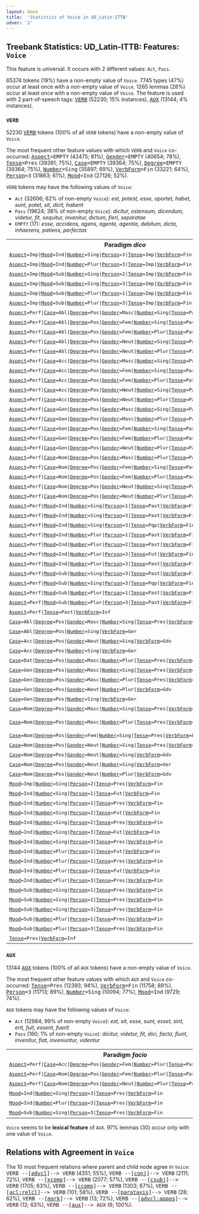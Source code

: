 ```yaml
---
layout: base
title:  'Statistics of Voice in UD_Latin-ITTB'
udver: '2'
---
```


## Treebank Statistics: UD_Latin-ITTB: Features: `Voice`

This feature is universal.
It occurs with 2 different values: `Act`, `Pass`.

65374 tokens (19%) have a non-empty value of `Voice`.
7745 types (47%) occur at least once with a non-empty value of `Voice`.
1265 lemmas (28%) occur at least once with a non-empty value of `Voice`.
The feature is used with 2 part-of-speech tags: <tt><a href="la_ittb-pos-VERB.html">VERB</a></tt> (52230; 15% instances), <tt><a href="la_ittb-pos-AUX.html">AUX</a></tt> (13144; 4% instances).

### `VERB`

52230 <tt><a href="la_ittb-pos-VERB.html">VERB</a></tt> tokens (100% of all `VERB` tokens) have a non-empty value of `Voice`.

The most frequent other feature values with which `VERB` and `Voice` co-occurred: <tt><a href="la_ittb-feat-Aspect.html">Aspect</a></tt><tt>=EMPTY</tt> (42475; 81%), <tt><a href="la_ittb-feat-Gender.html">Gender</a></tt><tt>=EMPTY</tt> (40654; 78%), <tt><a href="la_ittb-feat-Tense.html">Tense</a></tt><tt>=Pres</tt> (39391; 75%), <tt><a href="la_ittb-feat-Case.html">Case</a></tt><tt>=EMPTY</tt> (39364; 75%), <tt><a href="la_ittb-feat-Degree.html">Degree</a></tt><tt>=EMPTY</tt> (39364; 75%), <tt><a href="la_ittb-feat-Number.html">Number</a></tt><tt>=Sing</tt> (35897; 69%), <tt><a href="la_ittb-feat-VerbForm.html">VerbForm</a></tt><tt>=Fin</tt> (33221; 64%), <tt><a href="la_ittb-feat-Person.html">Person</a></tt><tt>=3</tt> (31863; 61%), <tt><a href="la_ittb-feat-Mood.html">Mood</a></tt><tt>=Ind</tt> (27126; 52%).

`VERB` tokens may have the following values of `Voice`:

* `Act` (32606; 62% of non-empty `Voice`): <em>est, potest, esse, oportet, habet, sunt, patet, sit, dicit, habent</em>
* `Pass` (19624; 38% of non-empty `Voice`): <em>dicitur, ostensum, dicendum, videtur, fit, sequitur, invenitur, dictum, fieri, separatae</em>
* `EMPTY` (17): <em>esse, accidens, agens, agente, agentia, debitum, dicta, inhaerens, patiens, perfectas</em>

<table>
  <tr><th>Paradigm <i>dico</i></th><th><tt>Act</tt></th><th><tt>Pass</tt></th></tr>
  <tr><td><tt><tt><a href="la_ittb-feat-Aspect.html">Aspect</a></tt><tt>=Imp</tt>|<tt><a href="la_ittb-feat-Mood.html">Mood</a></tt><tt>=Ind</tt>|<tt><a href="la_ittb-feat-Number.html">Number</a></tt><tt>=Sing</tt>|<tt><a href="la_ittb-feat-Person.html">Person</a></tt><tt>=3</tt>|<tt><a href="la_ittb-feat-Tense.html">Tense</a></tt><tt>=Imp</tt>|<tt><a href="la_ittb-feat-VerbForm.html">VerbForm</a></tt><tt>=Fin</tt></tt></td><td><em>dicebat</em></td><td><em>dicebatur</em></td></tr>
  <tr><td><tt><tt><a href="la_ittb-feat-Aspect.html">Aspect</a></tt><tt>=Imp</tt>|<tt><a href="la_ittb-feat-Mood.html">Mood</a></tt><tt>=Ind</tt>|<tt><a href="la_ittb-feat-Number.html">Number</a></tt><tt>=Plur</tt>|<tt><a href="la_ittb-feat-Person.html">Person</a></tt><tt>=3</tt>|<tt><a href="la_ittb-feat-Tense.html">Tense</a></tt><tt>=Imp</tt>|<tt><a href="la_ittb-feat-VerbForm.html">VerbForm</a></tt><tt>=Fin</tt></tt></td><td><em>dicebant</em></td><td></td></tr>
  <tr><td><tt><tt><a href="la_ittb-feat-Aspect.html">Aspect</a></tt><tt>=Imp</tt>|<tt><a href="la_ittb-feat-Mood.html">Mood</a></tt><tt>=Sub</tt>|<tt><a href="la_ittb-feat-Number.html">Number</a></tt><tt>=Sing</tt>|<tt><a href="la_ittb-feat-Person.html">Person</a></tt><tt>=2</tt>|<tt><a href="la_ittb-feat-Tense.html">Tense</a></tt><tt>=Imp</tt>|<tt><a href="la_ittb-feat-VerbForm.html">VerbForm</a></tt><tt>=Fin</tt></tt></td><td><em>diceres</em></td><td></td></tr>
  <tr><td><tt><tt><a href="la_ittb-feat-Aspect.html">Aspect</a></tt><tt>=Imp</tt>|<tt><a href="la_ittb-feat-Mood.html">Mood</a></tt><tt>=Sub</tt>|<tt><a href="la_ittb-feat-Number.html">Number</a></tt><tt>=Sing</tt>|<tt><a href="la_ittb-feat-Person.html">Person</a></tt><tt>=3</tt>|<tt><a href="la_ittb-feat-Tense.html">Tense</a></tt><tt>=Imp</tt>|<tt><a href="la_ittb-feat-VerbForm.html">VerbForm</a></tt><tt>=Fin</tt></tt></td><td><em>diceret</em></td><td><em>diceretur</em></td></tr>
  <tr><td><tt><tt><a href="la_ittb-feat-Aspect.html">Aspect</a></tt><tt>=Imp</tt>|<tt><a href="la_ittb-feat-Mood.html">Mood</a></tt><tt>=Sub</tt>|<tt><a href="la_ittb-feat-Number.html">Number</a></tt><tt>=Plur</tt>|<tt><a href="la_ittb-feat-Person.html">Person</a></tt><tt>=1</tt>|<tt><a href="la_ittb-feat-Tense.html">Tense</a></tt><tt>=Imp</tt>|<tt><a href="la_ittb-feat-VerbForm.html">VerbForm</a></tt><tt>=Fin</tt></tt></td><td><em>diceremus</em></td><td></td></tr>
  <tr><td><tt><tt><a href="la_ittb-feat-Aspect.html">Aspect</a></tt><tt>=Imp</tt>|<tt><a href="la_ittb-feat-Mood.html">Mood</a></tt><tt>=Sub</tt>|<tt><a href="la_ittb-feat-Number.html">Number</a></tt><tt>=Plur</tt>|<tt><a href="la_ittb-feat-Person.html">Person</a></tt><tt>=3</tt>|<tt><a href="la_ittb-feat-Tense.html">Tense</a></tt><tt>=Imp</tt>|<tt><a href="la_ittb-feat-VerbForm.html">VerbForm</a></tt><tt>=Fin</tt></tt></td><td><em>dicerent</em></td><td><em>dicerentur</em></td></tr>
  <tr><td><tt><tt><a href="la_ittb-feat-Aspect.html">Aspect</a></tt><tt>=Perf</tt>|<tt><a href="la_ittb-feat-Case.html">Case</a></tt><tt>=Abl</tt>|<tt><a href="la_ittb-feat-Degree.html">Degree</a></tt><tt>=Pos</tt>|<tt><a href="la_ittb-feat-Gender.html">Gender</a></tt><tt>=Masc</tt>|<tt><a href="la_ittb-feat-Number.html">Number</a></tt><tt>=Sing</tt>|<tt><a href="la_ittb-feat-Tense.html">Tense</a></tt><tt>=Past</tt>|<tt><a href="la_ittb-feat-VerbForm.html">VerbForm</a></tt><tt>=Part</tt></tt></td><td></td><td><em>dicto</em></td></tr>
  <tr><td><tt><tt><a href="la_ittb-feat-Aspect.html">Aspect</a></tt><tt>=Perf</tt>|<tt><a href="la_ittb-feat-Case.html">Case</a></tt><tt>=Abl</tt>|<tt><a href="la_ittb-feat-Degree.html">Degree</a></tt><tt>=Pos</tt>|<tt><a href="la_ittb-feat-Gender.html">Gender</a></tt><tt>=Fem</tt>|<tt><a href="la_ittb-feat-Number.html">Number</a></tt><tt>=Sing</tt>|<tt><a href="la_ittb-feat-Tense.html">Tense</a></tt><tt>=Past</tt>|<tt><a href="la_ittb-feat-VerbForm.html">VerbForm</a></tt><tt>=Part</tt></tt></td><td></td><td><em>dicta</em></td></tr>
  <tr><td><tt><tt><a href="la_ittb-feat-Aspect.html">Aspect</a></tt><tt>=Perf</tt>|<tt><a href="la_ittb-feat-Case.html">Case</a></tt><tt>=Abl</tt>|<tt><a href="la_ittb-feat-Degree.html">Degree</a></tt><tt>=Pos</tt>|<tt><a href="la_ittb-feat-Gender.html">Gender</a></tt><tt>=Fem</tt>|<tt><a href="la_ittb-feat-Number.html">Number</a></tt><tt>=Plur</tt>|<tt><a href="la_ittb-feat-Tense.html">Tense</a></tt><tt>=Past</tt>|<tt><a href="la_ittb-feat-VerbForm.html">VerbForm</a></tt><tt>=Part</tt></tt></td><td></td><td><em>dictis</em></td></tr>
  <tr><td><tt><tt><a href="la_ittb-feat-Aspect.html">Aspect</a></tt><tt>=Perf</tt>|<tt><a href="la_ittb-feat-Case.html">Case</a></tt><tt>=Abl</tt>|<tt><a href="la_ittb-feat-Degree.html">Degree</a></tt><tt>=Pos</tt>|<tt><a href="la_ittb-feat-Gender.html">Gender</a></tt><tt>=Neut</tt>|<tt><a href="la_ittb-feat-Number.html">Number</a></tt><tt>=Sing</tt>|<tt><a href="la_ittb-feat-Tense.html">Tense</a></tt><tt>=Past</tt>|<tt><a href="la_ittb-feat-VerbForm.html">VerbForm</a></tt><tt>=Part</tt></tt></td><td></td><td><em>dicto</em></td></tr>
  <tr><td><tt><tt><a href="la_ittb-feat-Aspect.html">Aspect</a></tt><tt>=Perf</tt>|<tt><a href="la_ittb-feat-Case.html">Case</a></tt><tt>=Abl</tt>|<tt><a href="la_ittb-feat-Degree.html">Degree</a></tt><tt>=Pos</tt>|<tt><a href="la_ittb-feat-Gender.html">Gender</a></tt><tt>=Neut</tt>|<tt><a href="la_ittb-feat-Number.html">Number</a></tt><tt>=Plur</tt>|<tt><a href="la_ittb-feat-Tense.html">Tense</a></tt><tt>=Past</tt>|<tt><a href="la_ittb-feat-VerbForm.html">VerbForm</a></tt><tt>=Part</tt></tt></td><td></td><td><em>dictis</em></td></tr>
  <tr><td><tt><tt><a href="la_ittb-feat-Aspect.html">Aspect</a></tt><tt>=Perf</tt>|<tt><a href="la_ittb-feat-Case.html">Case</a></tt><tt>=Acc</tt>|<tt><a href="la_ittb-feat-Degree.html">Degree</a></tt><tt>=Pos</tt>|<tt><a href="la_ittb-feat-Gender.html">Gender</a></tt><tt>=Masc</tt>|<tt><a href="la_ittb-feat-Number.html">Number</a></tt><tt>=Sing</tt>|<tt><a href="la_ittb-feat-Tense.html">Tense</a></tt><tt>=Past</tt>|<tt><a href="la_ittb-feat-VerbForm.html">VerbForm</a></tt><tt>=Part</tt></tt></td><td></td><td><em>dictum</em></td></tr>
  <tr><td><tt><tt><a href="la_ittb-feat-Aspect.html">Aspect</a></tt><tt>=Perf</tt>|<tt><a href="la_ittb-feat-Case.html">Case</a></tt><tt>=Acc</tt>|<tt><a href="la_ittb-feat-Degree.html">Degree</a></tt><tt>=Pos</tt>|<tt><a href="la_ittb-feat-Gender.html">Gender</a></tt><tt>=Fem</tt>|<tt><a href="la_ittb-feat-Number.html">Number</a></tt><tt>=Sing</tt>|<tt><a href="la_ittb-feat-Tense.html">Tense</a></tt><tt>=Past</tt>|<tt><a href="la_ittb-feat-VerbForm.html">VerbForm</a></tt><tt>=Part</tt></tt></td><td></td><td><em>dictam</em></td></tr>
  <tr><td><tt><tt><a href="la_ittb-feat-Aspect.html">Aspect</a></tt><tt>=Perf</tt>|<tt><a href="la_ittb-feat-Case.html">Case</a></tt><tt>=Acc</tt>|<tt><a href="la_ittb-feat-Degree.html">Degree</a></tt><tt>=Pos</tt>|<tt><a href="la_ittb-feat-Gender.html">Gender</a></tt><tt>=Fem</tt>|<tt><a href="la_ittb-feat-Number.html">Number</a></tt><tt>=Plur</tt>|<tt><a href="la_ittb-feat-Tense.html">Tense</a></tt><tt>=Past</tt>|<tt><a href="la_ittb-feat-VerbForm.html">VerbForm</a></tt><tt>=Part</tt></tt></td><td></td><td><em>dictas</em></td></tr>
  <tr><td><tt><tt><a href="la_ittb-feat-Aspect.html">Aspect</a></tt><tt>=Perf</tt>|<tt><a href="la_ittb-feat-Case.html">Case</a></tt><tt>=Acc</tt>|<tt><a href="la_ittb-feat-Degree.html">Degree</a></tt><tt>=Pos</tt>|<tt><a href="la_ittb-feat-Gender.html">Gender</a></tt><tt>=Neut</tt>|<tt><a href="la_ittb-feat-Number.html">Number</a></tt><tt>=Sing</tt>|<tt><a href="la_ittb-feat-Tense.html">Tense</a></tt><tt>=Past</tt>|<tt><a href="la_ittb-feat-VerbForm.html">VerbForm</a></tt><tt>=Part</tt></tt></td><td></td><td><em>dictum</em></td></tr>
  <tr><td><tt><tt><a href="la_ittb-feat-Aspect.html">Aspect</a></tt><tt>=Perf</tt>|<tt><a href="la_ittb-feat-Case.html">Case</a></tt><tt>=Acc</tt>|<tt><a href="la_ittb-feat-Degree.html">Degree</a></tt><tt>=Pos</tt>|<tt><a href="la_ittb-feat-Gender.html">Gender</a></tt><tt>=Neut</tt>|<tt><a href="la_ittb-feat-Number.html">Number</a></tt><tt>=Plur</tt>|<tt><a href="la_ittb-feat-Tense.html">Tense</a></tt><tt>=Past</tt>|<tt><a href="la_ittb-feat-VerbForm.html">VerbForm</a></tt><tt>=Part</tt></tt></td><td></td><td><em>dicta</em></td></tr>
  <tr><td><tt><tt><a href="la_ittb-feat-Aspect.html">Aspect</a></tt><tt>=Perf</tt>|<tt><a href="la_ittb-feat-Case.html">Case</a></tt><tt>=Gen</tt>|<tt><a href="la_ittb-feat-Degree.html">Degree</a></tt><tt>=Pos</tt>|<tt><a href="la_ittb-feat-Gender.html">Gender</a></tt><tt>=Masc</tt>|<tt><a href="la_ittb-feat-Number.html">Number</a></tt><tt>=Sing</tt>|<tt><a href="la_ittb-feat-Tense.html">Tense</a></tt><tt>=Past</tt>|<tt><a href="la_ittb-feat-VerbForm.html">VerbForm</a></tt><tt>=Part</tt></tt></td><td></td><td><em>dicti</em></td></tr>
  <tr><td><tt><tt><a href="la_ittb-feat-Aspect.html">Aspect</a></tt><tt>=Perf</tt>|<tt><a href="la_ittb-feat-Case.html">Case</a></tt><tt>=Gen</tt>|<tt><a href="la_ittb-feat-Degree.html">Degree</a></tt><tt>=Pos</tt>|<tt><a href="la_ittb-feat-Gender.html">Gender</a></tt><tt>=Masc</tt>|<tt><a href="la_ittb-feat-Number.html">Number</a></tt><tt>=Plur</tt>|<tt><a href="la_ittb-feat-Tense.html">Tense</a></tt><tt>=Past</tt>|<tt><a href="la_ittb-feat-VerbForm.html">VerbForm</a></tt><tt>=Part</tt></tt></td><td></td><td><em>dictorum</em></td></tr>
  <tr><td><tt><tt><a href="la_ittb-feat-Aspect.html">Aspect</a></tt><tt>=Perf</tt>|<tt><a href="la_ittb-feat-Case.html">Case</a></tt><tt>=Gen</tt>|<tt><a href="la_ittb-feat-Degree.html">Degree</a></tt><tt>=Pos</tt>|<tt><a href="la_ittb-feat-Gender.html">Gender</a></tt><tt>=Fem</tt>|<tt><a href="la_ittb-feat-Number.html">Number</a></tt><tt>=Sing</tt>|<tt><a href="la_ittb-feat-Tense.html">Tense</a></tt><tt>=Past</tt>|<tt><a href="la_ittb-feat-VerbForm.html">VerbForm</a></tt><tt>=Part</tt></tt></td><td></td><td><em>dictae</em></td></tr>
  <tr><td><tt><tt><a href="la_ittb-feat-Aspect.html">Aspect</a></tt><tt>=Perf</tt>|<tt><a href="la_ittb-feat-Case.html">Case</a></tt><tt>=Gen</tt>|<tt><a href="la_ittb-feat-Degree.html">Degree</a></tt><tt>=Pos</tt>|<tt><a href="la_ittb-feat-Gender.html">Gender</a></tt><tt>=Fem</tt>|<tt><a href="la_ittb-feat-Number.html">Number</a></tt><tt>=Plur</tt>|<tt><a href="la_ittb-feat-Tense.html">Tense</a></tt><tt>=Past</tt>|<tt><a href="la_ittb-feat-VerbForm.html">VerbForm</a></tt><tt>=Part</tt></tt></td><td></td><td><em>dictarum</em></td></tr>
  <tr><td><tt><tt><a href="la_ittb-feat-Aspect.html">Aspect</a></tt><tt>=Perf</tt>|<tt><a href="la_ittb-feat-Case.html">Case</a></tt><tt>=Gen</tt>|<tt><a href="la_ittb-feat-Degree.html">Degree</a></tt><tt>=Pos</tt>|<tt><a href="la_ittb-feat-Gender.html">Gender</a></tt><tt>=Neut</tt>|<tt><a href="la_ittb-feat-Number.html">Number</a></tt><tt>=Plur</tt>|<tt><a href="la_ittb-feat-Tense.html">Tense</a></tt><tt>=Past</tt>|<tt><a href="la_ittb-feat-VerbForm.html">VerbForm</a></tt><tt>=Part</tt></tt></td><td></td><td><em>dictorum</em></td></tr>
  <tr><td><tt><tt><a href="la_ittb-feat-Aspect.html">Aspect</a></tt><tt>=Perf</tt>|<tt><a href="la_ittb-feat-Case.html">Case</a></tt><tt>=Nom</tt>|<tt><a href="la_ittb-feat-Degree.html">Degree</a></tt><tt>=Pos</tt>|<tt><a href="la_ittb-feat-Gender.html">Gender</a></tt><tt>=Masc</tt>|<tt><a href="la_ittb-feat-Number.html">Number</a></tt><tt>=Plur</tt>|<tt><a href="la_ittb-feat-Tense.html">Tense</a></tt><tt>=Past</tt>|<tt><a href="la_ittb-feat-VerbForm.html">VerbForm</a></tt><tt>=Part</tt></tt></td><td></td><td><em>dicti</em></td></tr>
  <tr><td><tt><tt><a href="la_ittb-feat-Aspect.html">Aspect</a></tt><tt>=Perf</tt>|<tt><a href="la_ittb-feat-Case.html">Case</a></tt><tt>=Nom</tt>|<tt><a href="la_ittb-feat-Degree.html">Degree</a></tt><tt>=Pos</tt>|<tt><a href="la_ittb-feat-Gender.html">Gender</a></tt><tt>=Fem</tt>|<tt><a href="la_ittb-feat-Number.html">Number</a></tt><tt>=Sing</tt>|<tt><a href="la_ittb-feat-Tense.html">Tense</a></tt><tt>=Past</tt>|<tt><a href="la_ittb-feat-VerbForm.html">VerbForm</a></tt><tt>=Part</tt></tt></td><td></td><td><em>dicta</em></td></tr>
  <tr><td><tt><tt><a href="la_ittb-feat-Aspect.html">Aspect</a></tt><tt>=Perf</tt>|<tt><a href="la_ittb-feat-Case.html">Case</a></tt><tt>=Nom</tt>|<tt><a href="la_ittb-feat-Degree.html">Degree</a></tt><tt>=Pos</tt>|<tt><a href="la_ittb-feat-Gender.html">Gender</a></tt><tt>=Fem</tt>|<tt><a href="la_ittb-feat-Number.html">Number</a></tt><tt>=Plur</tt>|<tt><a href="la_ittb-feat-Tense.html">Tense</a></tt><tt>=Past</tt>|<tt><a href="la_ittb-feat-VerbForm.html">VerbForm</a></tt><tt>=Part</tt></tt></td><td></td><td><em>dictae</em></td></tr>
  <tr><td><tt><tt><a href="la_ittb-feat-Aspect.html">Aspect</a></tt><tt>=Perf</tt>|<tt><a href="la_ittb-feat-Case.html">Case</a></tt><tt>=Nom</tt>|<tt><a href="la_ittb-feat-Degree.html">Degree</a></tt><tt>=Pos</tt>|<tt><a href="la_ittb-feat-Gender.html">Gender</a></tt><tt>=Neut</tt>|<tt><a href="la_ittb-feat-Number.html">Number</a></tt><tt>=Sing</tt>|<tt><a href="la_ittb-feat-Tense.html">Tense</a></tt><tt>=Past</tt>|<tt><a href="la_ittb-feat-VerbForm.html">VerbForm</a></tt><tt>=Part</tt></tt></td><td></td><td><em>dictum</em></td></tr>
  <tr><td><tt><tt><a href="la_ittb-feat-Aspect.html">Aspect</a></tt><tt>=Perf</tt>|<tt><a href="la_ittb-feat-Case.html">Case</a></tt><tt>=Nom</tt>|<tt><a href="la_ittb-feat-Degree.html">Degree</a></tt><tt>=Pos</tt>|<tt><a href="la_ittb-feat-Gender.html">Gender</a></tt><tt>=Neut</tt>|<tt><a href="la_ittb-feat-Number.html">Number</a></tt><tt>=Plur</tt>|<tt><a href="la_ittb-feat-Tense.html">Tense</a></tt><tt>=Past</tt>|<tt><a href="la_ittb-feat-VerbForm.html">VerbForm</a></tt><tt>=Part</tt></tt></td><td></td><td><em>dicta</em></td></tr>
  <tr><td><tt><tt><a href="la_ittb-feat-Aspect.html">Aspect</a></tt><tt>=Perf</tt>|<tt><a href="la_ittb-feat-Mood.html">Mood</a></tt><tt>=Ind</tt>|<tt><a href="la_ittb-feat-Number.html">Number</a></tt><tt>=Sing</tt>|<tt><a href="la_ittb-feat-Person.html">Person</a></tt><tt>=1</tt>|<tt><a href="la_ittb-feat-Tense.html">Tense</a></tt><tt>=Past</tt>|<tt><a href="la_ittb-feat-VerbForm.html">VerbForm</a></tt><tt>=Fin</tt></tt></td><td><em>dixi</em></td><td></td></tr>
  <tr><td><tt><tt><a href="la_ittb-feat-Aspect.html">Aspect</a></tt><tt>=Perf</tt>|<tt><a href="la_ittb-feat-Mood.html">Mood</a></tt><tt>=Ind</tt>|<tt><a href="la_ittb-feat-Number.html">Number</a></tt><tt>=Sing</tt>|<tt><a href="la_ittb-feat-Person.html">Person</a></tt><tt>=3</tt>|<tt><a href="la_ittb-feat-Tense.html">Tense</a></tt><tt>=Past</tt>|<tt><a href="la_ittb-feat-VerbForm.html">VerbForm</a></tt><tt>=Fin</tt></tt></td><td><em>dixit</em></td><td></td></tr>
  <tr><td><tt><tt><a href="la_ittb-feat-Aspect.html">Aspect</a></tt><tt>=Perf</tt>|<tt><a href="la_ittb-feat-Mood.html">Mood</a></tt><tt>=Ind</tt>|<tt><a href="la_ittb-feat-Number.html">Number</a></tt><tt>=Sing</tt>|<tt><a href="la_ittb-feat-Person.html">Person</a></tt><tt>=3</tt>|<tt><a href="la_ittb-feat-Tense.html">Tense</a></tt><tt>=Pqp</tt>|<tt><a href="la_ittb-feat-VerbForm.html">VerbForm</a></tt><tt>=Fin</tt></tt></td><td><em>dixerat</em></td><td></td></tr>
  <tr><td><tt><tt><a href="la_ittb-feat-Aspect.html">Aspect</a></tt><tt>=Perf</tt>|<tt><a href="la_ittb-feat-Mood.html">Mood</a></tt><tt>=Ind</tt>|<tt><a href="la_ittb-feat-Number.html">Number</a></tt><tt>=Plur</tt>|<tt><a href="la_ittb-feat-Person.html">Person</a></tt><tt>=1</tt>|<tt><a href="la_ittb-feat-Tense.html">Tense</a></tt><tt>=Past</tt>|<tt><a href="la_ittb-feat-VerbForm.html">VerbForm</a></tt><tt>=Fin</tt></tt></td><td><em>diximus</em></td><td></td></tr>
  <tr><td><tt><tt><a href="la_ittb-feat-Aspect.html">Aspect</a></tt><tt>=Perf</tt>|<tt><a href="la_ittb-feat-Mood.html">Mood</a></tt><tt>=Ind</tt>|<tt><a href="la_ittb-feat-Number.html">Number</a></tt><tt>=Plur</tt>|<tt><a href="la_ittb-feat-Person.html">Person</a></tt><tt>=2</tt>|<tt><a href="la_ittb-feat-Tense.html">Tense</a></tt><tt>=Past</tt>|<tt><a href="la_ittb-feat-VerbForm.html">VerbForm</a></tt><tt>=Fin</tt></tt></td><td><em>dixistis</em></td><td></td></tr>
  <tr><td><tt><tt><a href="la_ittb-feat-Aspect.html">Aspect</a></tt><tt>=Perf</tt>|<tt><a href="la_ittb-feat-Mood.html">Mood</a></tt><tt>=Ind</tt>|<tt><a href="la_ittb-feat-Number.html">Number</a></tt><tt>=Plur</tt>|<tt><a href="la_ittb-feat-Person.html">Person</a></tt><tt>=3</tt>|<tt><a href="la_ittb-feat-Tense.html">Tense</a></tt><tt>=Fut</tt>|<tt><a href="la_ittb-feat-VerbForm.html">VerbForm</a></tt><tt>=Fin</tt></tt></td><td><em>dixerint</em></td><td></td></tr>
  <tr><td><tt><tt><a href="la_ittb-feat-Aspect.html">Aspect</a></tt><tt>=Perf</tt>|<tt><a href="la_ittb-feat-Mood.html">Mood</a></tt><tt>=Ind</tt>|<tt><a href="la_ittb-feat-Number.html">Number</a></tt><tt>=Plur</tt>|<tt><a href="la_ittb-feat-Person.html">Person</a></tt><tt>=3</tt>|<tt><a href="la_ittb-feat-Tense.html">Tense</a></tt><tt>=Past</tt>|<tt><a href="la_ittb-feat-VerbForm.html">VerbForm</a></tt><tt>=Fin</tt></tt></td><td><em>dixerunt</em></td><td></td></tr>
  <tr><td><tt><tt><a href="la_ittb-feat-Aspect.html">Aspect</a></tt><tt>=Perf</tt>|<tt><a href="la_ittb-feat-Mood.html">Mood</a></tt><tt>=Sub</tt>|<tt><a href="la_ittb-feat-Number.html">Number</a></tt><tt>=Sing</tt>|<tt><a href="la_ittb-feat-Person.html">Person</a></tt><tt>=3</tt>|<tt><a href="la_ittb-feat-Tense.html">Tense</a></tt><tt>=Past</tt>|<tt><a href="la_ittb-feat-VerbForm.html">VerbForm</a></tt><tt>=Fin</tt></tt></td><td><em>dixerit</em></td><td></td></tr>
  <tr><td><tt><tt><a href="la_ittb-feat-Aspect.html">Aspect</a></tt><tt>=Perf</tt>|<tt><a href="la_ittb-feat-Mood.html">Mood</a></tt><tt>=Sub</tt>|<tt><a href="la_ittb-feat-Number.html">Number</a></tt><tt>=Sing</tt>|<tt><a href="la_ittb-feat-Person.html">Person</a></tt><tt>=3</tt>|<tt><a href="la_ittb-feat-Tense.html">Tense</a></tt><tt>=Pqp</tt>|<tt><a href="la_ittb-feat-VerbForm.html">VerbForm</a></tt><tt>=Fin</tt></tt></td><td><em>dixisset</em></td><td></td></tr>
  <tr><td><tt><tt><a href="la_ittb-feat-Aspect.html">Aspect</a></tt><tt>=Perf</tt>|<tt><a href="la_ittb-feat-Mood.html">Mood</a></tt><tt>=Sub</tt>|<tt><a href="la_ittb-feat-Number.html">Number</a></tt><tt>=Plur</tt>|<tt><a href="la_ittb-feat-Person.html">Person</a></tt><tt>=1</tt>|<tt><a href="la_ittb-feat-Tense.html">Tense</a></tt><tt>=Past</tt>|<tt><a href="la_ittb-feat-VerbForm.html">VerbForm</a></tt><tt>=Fin</tt></tt></td><td><em>dixerimus</em></td><td></td></tr>
  <tr><td><tt><tt><a href="la_ittb-feat-Aspect.html">Aspect</a></tt><tt>=Perf</tt>|<tt><a href="la_ittb-feat-Mood.html">Mood</a></tt><tt>=Sub</tt>|<tt><a href="la_ittb-feat-Number.html">Number</a></tt><tt>=Plur</tt>|<tt><a href="la_ittb-feat-Person.html">Person</a></tt><tt>=3</tt>|<tt><a href="la_ittb-feat-Tense.html">Tense</a></tt><tt>=Past</tt>|<tt><a href="la_ittb-feat-VerbForm.html">VerbForm</a></tt><tt>=Fin</tt></tt></td><td><em>dixerint</em></td><td></td></tr>
  <tr><td><tt><tt><a href="la_ittb-feat-Aspect.html">Aspect</a></tt><tt>=Perf</tt>|<tt><a href="la_ittb-feat-Tense.html">Tense</a></tt><tt>=Past</tt>|<tt><a href="la_ittb-feat-VerbForm.html">VerbForm</a></tt><tt>=Inf</tt></tt></td><td><em>dixisse</em></td><td></td></tr>
  <tr><td><tt><tt><a href="la_ittb-feat-Case.html">Case</a></tt><tt>=Abl</tt>|<tt><a href="la_ittb-feat-Degree.html">Degree</a></tt><tt>=Pos</tt>|<tt><a href="la_ittb-feat-Gender.html">Gender</a></tt><tt>=Masc</tt>|<tt><a href="la_ittb-feat-Number.html">Number</a></tt><tt>=Sing</tt>|<tt><a href="la_ittb-feat-Tense.html">Tense</a></tt><tt>=Pres</tt>|<tt><a href="la_ittb-feat-VerbForm.html">VerbForm</a></tt><tt>=Part</tt></tt></td><td><em>dicente</em></td><td></td></tr>
  <tr><td><tt><tt><a href="la_ittb-feat-Case.html">Case</a></tt><tt>=Abl</tt>|<tt><a href="la_ittb-feat-Degree.html">Degree</a></tt><tt>=Pos</tt>|<tt><a href="la_ittb-feat-Number.html">Number</a></tt><tt>=Sing</tt>|<tt><a href="la_ittb-feat-VerbForm.html">VerbForm</a></tt><tt>=Ger</tt></tt></td><td><em>dicendo</em></td><td></td></tr>
  <tr><td><tt><tt><a href="la_ittb-feat-Case.html">Case</a></tt><tt>=Acc</tt>|<tt><a href="la_ittb-feat-Degree.html">Degree</a></tt><tt>=Pos</tt>|<tt><a href="la_ittb-feat-Gender.html">Gender</a></tt><tt>=Neut</tt>|<tt><a href="la_ittb-feat-Number.html">Number</a></tt><tt>=Sing</tt>|<tt><a href="la_ittb-feat-VerbForm.html">VerbForm</a></tt><tt>=Gdv</tt></tt></td><td></td><td><em>dicendum</em></td></tr>
  <tr><td><tt><tt><a href="la_ittb-feat-Case.html">Case</a></tt><tt>=Acc</tt>|<tt><a href="la_ittb-feat-Degree.html">Degree</a></tt><tt>=Pos</tt>|<tt><a href="la_ittb-feat-Number.html">Number</a></tt><tt>=Sing</tt>|<tt><a href="la_ittb-feat-VerbForm.html">VerbForm</a></tt><tt>=Ger</tt></tt></td><td><em>dicendum</em></td><td></td></tr>
  <tr><td><tt><tt><a href="la_ittb-feat-Case.html">Case</a></tt><tt>=Dat</tt>|<tt><a href="la_ittb-feat-Degree.html">Degree</a></tt><tt>=Pos</tt>|<tt><a href="la_ittb-feat-Gender.html">Gender</a></tt><tt>=Masc</tt>|<tt><a href="la_ittb-feat-Number.html">Number</a></tt><tt>=Plur</tt>|<tt><a href="la_ittb-feat-Tense.html">Tense</a></tt><tt>=Pres</tt>|<tt><a href="la_ittb-feat-VerbForm.html">VerbForm</a></tt><tt>=Part</tt></tt></td><td><em>dicentibus</em></td><td></td></tr>
  <tr><td><tt><tt><a href="la_ittb-feat-Case.html">Case</a></tt><tt>=Gen</tt>|<tt><a href="la_ittb-feat-Degree.html">Degree</a></tt><tt>=Pos</tt>|<tt><a href="la_ittb-feat-Gender.html">Gender</a></tt><tt>=Masc</tt>|<tt><a href="la_ittb-feat-Number.html">Number</a></tt><tt>=Sing</tt>|<tt><a href="la_ittb-feat-Tense.html">Tense</a></tt><tt>=Pres</tt>|<tt><a href="la_ittb-feat-VerbForm.html">VerbForm</a></tt><tt>=Part</tt></tt></td><td><em>dicentis</em></td><td></td></tr>
  <tr><td><tt><tt><a href="la_ittb-feat-Case.html">Case</a></tt><tt>=Gen</tt>|<tt><a href="la_ittb-feat-Degree.html">Degree</a></tt><tt>=Pos</tt>|<tt><a href="la_ittb-feat-Gender.html">Gender</a></tt><tt>=Masc</tt>|<tt><a href="la_ittb-feat-Number.html">Number</a></tt><tt>=Plur</tt>|<tt><a href="la_ittb-feat-Tense.html">Tense</a></tt><tt>=Pres</tt>|<tt><a href="la_ittb-feat-VerbForm.html">VerbForm</a></tt><tt>=Part</tt></tt></td><td><em>dicentium</em></td><td></td></tr>
  <tr><td><tt><tt><a href="la_ittb-feat-Case.html">Case</a></tt><tt>=Gen</tt>|<tt><a href="la_ittb-feat-Degree.html">Degree</a></tt><tt>=Pos</tt>|<tt><a href="la_ittb-feat-Gender.html">Gender</a></tt><tt>=Neut</tt>|<tt><a href="la_ittb-feat-Number.html">Number</a></tt><tt>=Plur</tt>|<tt><a href="la_ittb-feat-VerbForm.html">VerbForm</a></tt><tt>=Gdv</tt></tt></td><td></td><td><em>dicendorum</em></td></tr>
  <tr><td><tt><tt><a href="la_ittb-feat-Case.html">Case</a></tt><tt>=Gen</tt>|<tt><a href="la_ittb-feat-Degree.html">Degree</a></tt><tt>=Pos</tt>|<tt><a href="la_ittb-feat-Number.html">Number</a></tt><tt>=Sing</tt>|<tt><a href="la_ittb-feat-VerbForm.html">VerbForm</a></tt><tt>=Ger</tt></tt></td><td><em>dicendi</em></td><td></td></tr>
  <tr><td><tt><tt><a href="la_ittb-feat-Case.html">Case</a></tt><tt>=Nom</tt>|<tt><a href="la_ittb-feat-Degree.html">Degree</a></tt><tt>=Pos</tt>|<tt><a href="la_ittb-feat-Gender.html">Gender</a></tt><tt>=Masc</tt>|<tt><a href="la_ittb-feat-Number.html">Number</a></tt><tt>=Sing</tt>|<tt><a href="la_ittb-feat-Tense.html">Tense</a></tt><tt>=Pres</tt>|<tt><a href="la_ittb-feat-VerbForm.html">VerbForm</a></tt><tt>=Part</tt></tt></td><td><em>dicens</em></td><td></td></tr>
  <tr><td><tt><tt><a href="la_ittb-feat-Case.html">Case</a></tt><tt>=Nom</tt>|<tt><a href="la_ittb-feat-Degree.html">Degree</a></tt><tt>=Pos</tt>|<tt><a href="la_ittb-feat-Gender.html">Gender</a></tt><tt>=Masc</tt>|<tt><a href="la_ittb-feat-Number.html">Number</a></tt><tt>=Plur</tt>|<tt><a href="la_ittb-feat-Tense.html">Tense</a></tt><tt>=Pres</tt>|<tt><a href="la_ittb-feat-VerbForm.html">VerbForm</a></tt><tt>=Part</tt></tt></td><td><em>dicentes, dicantes</em></td><td></td></tr>
  <tr><td><tt><tt><a href="la_ittb-feat-Case.html">Case</a></tt><tt>=Nom</tt>|<tt><a href="la_ittb-feat-Degree.html">Degree</a></tt><tt>=Pos</tt>|<tt><a href="la_ittb-feat-Gender.html">Gender</a></tt><tt>=Fem</tt>|<tt><a href="la_ittb-feat-Number.html">Number</a></tt><tt>=Sing</tt>|<tt><a href="la_ittb-feat-Tense.html">Tense</a></tt><tt>=Pres</tt>|<tt><a href="la_ittb-feat-VerbForm.html">VerbForm</a></tt><tt>=Part</tt></tt></td><td><em>dicens</em></td><td></td></tr>
  <tr><td><tt><tt><a href="la_ittb-feat-Case.html">Case</a></tt><tt>=Nom</tt>|<tt><a href="la_ittb-feat-Degree.html">Degree</a></tt><tt>=Pos</tt>|<tt><a href="la_ittb-feat-Gender.html">Gender</a></tt><tt>=Neut</tt>|<tt><a href="la_ittb-feat-Number.html">Number</a></tt><tt>=Sing</tt>|<tt><a href="la_ittb-feat-Tense.html">Tense</a></tt><tt>=Pres</tt>|<tt><a href="la_ittb-feat-VerbForm.html">VerbForm</a></tt><tt>=Part</tt></tt></td><td><em>dicens</em></td><td></td></tr>
  <tr><td><tt><tt><a href="la_ittb-feat-Case.html">Case</a></tt><tt>=Nom</tt>|<tt><a href="la_ittb-feat-Degree.html">Degree</a></tt><tt>=Pos</tt>|<tt><a href="la_ittb-feat-Gender.html">Gender</a></tt><tt>=Neut</tt>|<tt><a href="la_ittb-feat-Number.html">Number</a></tt><tt>=Sing</tt>|<tt><a href="la_ittb-feat-VerbForm.html">VerbForm</a></tt><tt>=Gdv</tt></tt></td><td></td><td><em>dicendum</em></td></tr>
  <tr><td><tt><tt><a href="la_ittb-feat-Case.html">Case</a></tt><tt>=Nom</tt>|<tt><a href="la_ittb-feat-Degree.html">Degree</a></tt><tt>=Pos</tt>|<tt><a href="la_ittb-feat-Gender.html">Gender</a></tt><tt>=Neut</tt>|<tt><a href="la_ittb-feat-Number.html">Number</a></tt><tt>=Sing</tt>|<tt><a href="la_ittb-feat-VerbForm.html">VerbForm</a></tt><tt>=Ger</tt></tt></td><td><em>dicendum</em></td><td></td></tr>
  <tr><td><tt><tt><a href="la_ittb-feat-Case.html">Case</a></tt><tt>=Nom</tt>|<tt><a href="la_ittb-feat-Degree.html">Degree</a></tt><tt>=Pos</tt>|<tt><a href="la_ittb-feat-Gender.html">Gender</a></tt><tt>=Neut</tt>|<tt><a href="la_ittb-feat-Number.html">Number</a></tt><tt>=Plur</tt>|<tt><a href="la_ittb-feat-VerbForm.html">VerbForm</a></tt><tt>=Gdv</tt></tt></td><td></td><td><em>dicenda</em></td></tr>
  <tr><td><tt><tt><a href="la_ittb-feat-Mood.html">Mood</a></tt><tt>=Imp</tt>|<tt><a href="la_ittb-feat-Number.html">Number</a></tt><tt>=Sing</tt>|<tt><a href="la_ittb-feat-Person.html">Person</a></tt><tt>=2</tt>|<tt><a href="la_ittb-feat-Tense.html">Tense</a></tt><tt>=Pres</tt>|<tt><a href="la_ittb-feat-VerbForm.html">VerbForm</a></tt><tt>=Fin</tt></tt></td><td><em>dic</em></td><td></td></tr>
  <tr><td><tt><tt><a href="la_ittb-feat-Mood.html">Mood</a></tt><tt>=Ind</tt>|<tt><a href="la_ittb-feat-Number.html">Number</a></tt><tt>=Sing</tt>|<tt><a href="la_ittb-feat-Person.html">Person</a></tt><tt>=1</tt>|<tt><a href="la_ittb-feat-Tense.html">Tense</a></tt><tt>=Fut</tt>|<tt><a href="la_ittb-feat-VerbForm.html">VerbForm</a></tt><tt>=Fin</tt></tt></td><td><em>dicam</em></td><td></td></tr>
  <tr><td><tt><tt><a href="la_ittb-feat-Mood.html">Mood</a></tt><tt>=Ind</tt>|<tt><a href="la_ittb-feat-Number.html">Number</a></tt><tt>=Sing</tt>|<tt><a href="la_ittb-feat-Person.html">Person</a></tt><tt>=1</tt>|<tt><a href="la_ittb-feat-Tense.html">Tense</a></tt><tt>=Pres</tt>|<tt><a href="la_ittb-feat-VerbForm.html">VerbForm</a></tt><tt>=Fin</tt></tt></td><td><em>dico</em></td><td></td></tr>
  <tr><td><tt><tt><a href="la_ittb-feat-Mood.html">Mood</a></tt><tt>=Ind</tt>|<tt><a href="la_ittb-feat-Number.html">Number</a></tt><tt>=Sing</tt>|<tt><a href="la_ittb-feat-Person.html">Person</a></tt><tt>=2</tt>|<tt><a href="la_ittb-feat-Tense.html">Tense</a></tt><tt>=Fut</tt>|<tt><a href="la_ittb-feat-VerbForm.html">VerbForm</a></tt><tt>=Fin</tt></tt></td><td><em>dices</em></td><td></td></tr>
  <tr><td><tt><tt><a href="la_ittb-feat-Mood.html">Mood</a></tt><tt>=Ind</tt>|<tt><a href="la_ittb-feat-Number.html">Number</a></tt><tt>=Sing</tt>|<tt><a href="la_ittb-feat-Person.html">Person</a></tt><tt>=2</tt>|<tt><a href="la_ittb-feat-Tense.html">Tense</a></tt><tt>=Pres</tt>|<tt><a href="la_ittb-feat-VerbForm.html">VerbForm</a></tt><tt>=Fin</tt></tt></td><td><em>dicis</em></td><td></td></tr>
  <tr><td><tt><tt><a href="la_ittb-feat-Mood.html">Mood</a></tt><tt>=Ind</tt>|<tt><a href="la_ittb-feat-Number.html">Number</a></tt><tt>=Sing</tt>|<tt><a href="la_ittb-feat-Person.html">Person</a></tt><tt>=3</tt>|<tt><a href="la_ittb-feat-Tense.html">Tense</a></tt><tt>=Fut</tt>|<tt><a href="la_ittb-feat-VerbForm.html">VerbForm</a></tt><tt>=Fin</tt></tt></td><td></td><td><em>dicetur</em></td></tr>
  <tr><td><tt><tt><a href="la_ittb-feat-Mood.html">Mood</a></tt><tt>=Ind</tt>|<tt><a href="la_ittb-feat-Number.html">Number</a></tt><tt>=Sing</tt>|<tt><a href="la_ittb-feat-Person.html">Person</a></tt><tt>=3</tt>|<tt><a href="la_ittb-feat-Tense.html">Tense</a></tt><tt>=Pres</tt>|<tt><a href="la_ittb-feat-VerbForm.html">VerbForm</a></tt><tt>=Fin</tt></tt></td><td><em>dicit</em></td><td><em>dicitur</em></td></tr>
  <tr><td><tt><tt><a href="la_ittb-feat-Mood.html">Mood</a></tt><tt>=Ind</tt>|<tt><a href="la_ittb-feat-Number.html">Number</a></tt><tt>=Plur</tt>|<tt><a href="la_ittb-feat-Person.html">Person</a></tt><tt>=1</tt>|<tt><a href="la_ittb-feat-Tense.html">Tense</a></tt><tt>=Fut</tt>|<tt><a href="la_ittb-feat-VerbForm.html">VerbForm</a></tt><tt>=Fin</tt></tt></td><td><em>dicemus</em></td><td></td></tr>
  <tr><td><tt><tt><a href="la_ittb-feat-Mood.html">Mood</a></tt><tt>=Ind</tt>|<tt><a href="la_ittb-feat-Number.html">Number</a></tt><tt>=Plur</tt>|<tt><a href="la_ittb-feat-Person.html">Person</a></tt><tt>=1</tt>|<tt><a href="la_ittb-feat-Tense.html">Tense</a></tt><tt>=Pres</tt>|<tt><a href="la_ittb-feat-VerbForm.html">VerbForm</a></tt><tt>=Fin</tt></tt></td><td><em>dicimus</em></td><td><em>dicimur</em></td></tr>
  <tr><td><tt><tt><a href="la_ittb-feat-Mood.html">Mood</a></tt><tt>=Ind</tt>|<tt><a href="la_ittb-feat-Number.html">Number</a></tt><tt>=Plur</tt>|<tt><a href="la_ittb-feat-Person.html">Person</a></tt><tt>=3</tt>|<tt><a href="la_ittb-feat-Tense.html">Tense</a></tt><tt>=Fut</tt>|<tt><a href="la_ittb-feat-VerbForm.html">VerbForm</a></tt><tt>=Fin</tt></tt></td><td></td><td><em>dicentur</em></td></tr>
  <tr><td><tt><tt><a href="la_ittb-feat-Mood.html">Mood</a></tt><tt>=Ind</tt>|<tt><a href="la_ittb-feat-Number.html">Number</a></tt><tt>=Plur</tt>|<tt><a href="la_ittb-feat-Person.html">Person</a></tt><tt>=3</tt>|<tt><a href="la_ittb-feat-Tense.html">Tense</a></tt><tt>=Pres</tt>|<tt><a href="la_ittb-feat-VerbForm.html">VerbForm</a></tt><tt>=Fin</tt></tt></td><td><em>dicunt</em></td><td><em>dicuntur</em></td></tr>
  <tr><td><tt><tt><a href="la_ittb-feat-Mood.html">Mood</a></tt><tt>=Sub</tt>|<tt><a href="la_ittb-feat-Number.html">Number</a></tt><tt>=Sing</tt>|<tt><a href="la_ittb-feat-Person.html">Person</a></tt><tt>=1</tt>|<tt><a href="la_ittb-feat-Tense.html">Tense</a></tt><tt>=Pres</tt>|<tt><a href="la_ittb-feat-VerbForm.html">VerbForm</a></tt><tt>=Fin</tt></tt></td><td><em>dicam</em></td><td></td></tr>
  <tr><td><tt><tt><a href="la_ittb-feat-Mood.html">Mood</a></tt><tt>=Sub</tt>|<tt><a href="la_ittb-feat-Number.html">Number</a></tt><tt>=Sing</tt>|<tt><a href="la_ittb-feat-Person.html">Person</a></tt><tt>=2</tt>|<tt><a href="la_ittb-feat-Tense.html">Tense</a></tt><tt>=Pres</tt>|<tt><a href="la_ittb-feat-VerbForm.html">VerbForm</a></tt><tt>=Fin</tt></tt></td><td><em>dicas</em></td><td></td></tr>
  <tr><td><tt><tt><a href="la_ittb-feat-Mood.html">Mood</a></tt><tt>=Sub</tt>|<tt><a href="la_ittb-feat-Number.html">Number</a></tt><tt>=Sing</tt>|<tt><a href="la_ittb-feat-Person.html">Person</a></tt><tt>=3</tt>|<tt><a href="la_ittb-feat-Tense.html">Tense</a></tt><tt>=Pres</tt>|<tt><a href="la_ittb-feat-VerbForm.html">VerbForm</a></tt><tt>=Fin</tt></tt></td><td><em>dicat</em></td><td><em>dicatur</em></td></tr>
  <tr><td><tt><tt><a href="la_ittb-feat-Mood.html">Mood</a></tt><tt>=Sub</tt>|<tt><a href="la_ittb-feat-Number.html">Number</a></tt><tt>=Plur</tt>|<tt><a href="la_ittb-feat-Person.html">Person</a></tt><tt>=1</tt>|<tt><a href="la_ittb-feat-Tense.html">Tense</a></tt><tt>=Pres</tt>|<tt><a href="la_ittb-feat-VerbForm.html">VerbForm</a></tt><tt>=Fin</tt></tt></td><td><em>dicamus</em></td><td></td></tr>
  <tr><td><tt><tt><a href="la_ittb-feat-Mood.html">Mood</a></tt><tt>=Sub</tt>|<tt><a href="la_ittb-feat-Number.html">Number</a></tt><tt>=Plur</tt>|<tt><a href="la_ittb-feat-Person.html">Person</a></tt><tt>=3</tt>|<tt><a href="la_ittb-feat-Tense.html">Tense</a></tt><tt>=Pres</tt>|<tt><a href="la_ittb-feat-VerbForm.html">VerbForm</a></tt><tt>=Fin</tt></tt></td><td><em>dicant</em></td><td><em>dicantur</em></td></tr>
  <tr><td><tt><tt><a href="la_ittb-feat-Tense.html">Tense</a></tt><tt>=Pres</tt>|<tt><a href="la_ittb-feat-VerbForm.html">VerbForm</a></tt><tt>=Inf</tt></tt></td><td><em>dicere</em></td><td><em>dici</em></td></tr>
</table>

### `AUX`

13144 <tt><a href="la_ittb-pos-AUX.html">AUX</a></tt> tokens (100% of all `AUX` tokens) have a non-empty value of `Voice`.

The most frequent other feature values with which `AUX` and `Voice` co-occurred: <tt><a href="la_ittb-feat-Tense.html">Tense</a></tt><tt>=Pres</tt> (12393; 94%), <tt><a href="la_ittb-feat-VerbForm.html">VerbForm</a></tt><tt>=Fin</tt> (11758; 89%), <tt><a href="la_ittb-feat-Person.html">Person</a></tt><tt>=3</tt> (11713; 89%), <tt><a href="la_ittb-feat-Number.html">Number</a></tt><tt>=Sing</tt> (10094; 77%), <tt><a href="la_ittb-feat-Mood.html">Mood</a></tt><tt>=Ind</tt> (9729; 74%).

`AUX` tokens may have the following values of `Voice`:

* `Act` (12984; 99% of non-empty `Voice`): <em>est, sit, esse, sunt, esset, sint, erit, fuit, essent, fuerit</em>
* `Pass` (160; 1% of non-empty `Voice`): <em>dicitur, videtur, fit, dici, facta, fiunt, invenitur, fiat, inveniuntur, videntur</em>

<table>
  <tr><th>Paradigm <i>facio</i></th><th><tt>Act</tt></th><th><tt>Pass</tt></th></tr>
  <tr><td><tt><tt><a href="la_ittb-feat-Aspect.html">Aspect</a></tt><tt>=Perf</tt>|<tt><a href="la_ittb-feat-Case.html">Case</a></tt><tt>=Acc</tt>|<tt><a href="la_ittb-feat-Degree.html">Degree</a></tt><tt>=Pos</tt>|<tt><a href="la_ittb-feat-Gender.html">Gender</a></tt><tt>=Fem</tt>|<tt><a href="la_ittb-feat-Number.html">Number</a></tt><tt>=Plur</tt>|<tt><a href="la_ittb-feat-Tense.html">Tense</a></tt><tt>=Past</tt>|<tt><a href="la_ittb-feat-VerbForm.html">VerbForm</a></tt><tt>=Part</tt></tt></td><td></td><td><em>factas</em></td></tr>
  <tr><td><tt><tt><a href="la_ittb-feat-Aspect.html">Aspect</a></tt><tt>=Perf</tt>|<tt><a href="la_ittb-feat-Case.html">Case</a></tt><tt>=Nom</tt>|<tt><a href="la_ittb-feat-Degree.html">Degree</a></tt><tt>=Pos</tt>|<tt><a href="la_ittb-feat-Gender.html">Gender</a></tt><tt>=Fem</tt>|<tt><a href="la_ittb-feat-Number.html">Number</a></tt><tt>=Plur</tt>|<tt><a href="la_ittb-feat-Tense.html">Tense</a></tt><tt>=Past</tt>|<tt><a href="la_ittb-feat-VerbForm.html">VerbForm</a></tt><tt>=Part</tt></tt></td><td></td><td><em>factae</em></td></tr>
  <tr><td><tt><tt><a href="la_ittb-feat-Aspect.html">Aspect</a></tt><tt>=Perf</tt>|<tt><a href="la_ittb-feat-Case.html">Case</a></tt><tt>=Nom</tt>|<tt><a href="la_ittb-feat-Degree.html">Degree</a></tt><tt>=Pos</tt>|<tt><a href="la_ittb-feat-Gender.html">Gender</a></tt><tt>=Neut</tt>|<tt><a href="la_ittb-feat-Number.html">Number</a></tt><tt>=Plur</tt>|<tt><a href="la_ittb-feat-Tense.html">Tense</a></tt><tt>=Past</tt>|<tt><a href="la_ittb-feat-VerbForm.html">VerbForm</a></tt><tt>=Part</tt></tt></td><td></td><td><em>facta</em></td></tr>
  <tr><td><tt><tt><a href="la_ittb-feat-Mood.html">Mood</a></tt><tt>=Ind</tt>|<tt><a href="la_ittb-feat-Number.html">Number</a></tt><tt>=Sing</tt>|<tt><a href="la_ittb-feat-Person.html">Person</a></tt><tt>=3</tt>|<tt><a href="la_ittb-feat-Tense.html">Tense</a></tt><tt>=Pres</tt>|<tt><a href="la_ittb-feat-VerbForm.html">VerbForm</a></tt><tt>=Fin</tt></tt></td><td></td><td><em>fit</em></td></tr>
  <tr><td><tt><tt><a href="la_ittb-feat-Mood.html">Mood</a></tt><tt>=Ind</tt>|<tt><a href="la_ittb-feat-Number.html">Number</a></tt><tt>=Plur</tt>|<tt><a href="la_ittb-feat-Person.html">Person</a></tt><tt>=3</tt>|<tt><a href="la_ittb-feat-Tense.html">Tense</a></tt><tt>=Pres</tt>|<tt><a href="la_ittb-feat-VerbForm.html">VerbForm</a></tt><tt>=Fin</tt></tt></td><td></td><td><em>fiunt</em></td></tr>
  <tr><td><tt><tt><a href="la_ittb-feat-Mood.html">Mood</a></tt><tt>=Sub</tt>|<tt><a href="la_ittb-feat-Number.html">Number</a></tt><tt>=Sing</tt>|<tt><a href="la_ittb-feat-Person.html">Person</a></tt><tt>=3</tt>|<tt><a href="la_ittb-feat-Tense.html">Tense</a></tt><tt>=Pres</tt>|<tt><a href="la_ittb-feat-VerbForm.html">VerbForm</a></tt><tt>=Fin</tt></tt></td><td><em>faciat</em></td><td><em>fiat</em></td></tr>
</table>

`Voice` seems to be **lexical feature** of `AUX`. 97% lemmas (30) occur only with one value of `Voice`.

## Relations with Agreement in `Voice`

The 10 most frequent relations where parent and child node agree in `Voice`:
<tt>VERB --[<tt><a href="la_ittb-dep-advcl.html">advcl</a></tt>]--> VERB</tt> (4351; 55%),
<tt>VERB --[<tt><a href="la_ittb-dep-conj.html">conj</a></tt>]--> VERB</tt> (2111; 72%),
<tt>VERB --[<tt><a href="la_ittb-dep-xcomp.html">xcomp</a></tt>]--> VERB</tt> (2077; 57%),
<tt>VERB --[<tt><a href="la_ittb-dep-csubj.html">csubj</a></tt>]--> VERB</tt> (1705; 63%),
<tt>VERB --[<tt><a href="la_ittb-dep-ccomp.html">ccomp</a></tt>]--> VERB</tt> (1303; 67%),
<tt>VERB --[<tt><a href="la_ittb-dep-acl-relcl.html">acl:relcl</a></tt>]--> VERB</tt> (101; 58%),
<tt>VERB --[<tt><a href="la_ittb-dep-parataxis.html">parataxis</a></tt>]--> VERB</tt> (28; 62%),
<tt>VERB --[<tt><a href="la_ittb-dep-mark.html">mark</a></tt>]--> VERB</tt> (13; 72%),
<tt>VERB --[<tt><a href="la_ittb-dep-advcl-appos.html">advcl:appos</a></tt>]--> VERB</tt> (12; 63%),
<tt>VERB --[<tt><a href="la_ittb-dep-aux.html">aux</a></tt>]--> AUX</tt> (6; 100%).

